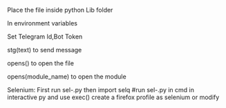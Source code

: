 Place the file inside python Lib folder

In environment variables

Set Telegram Id,Bot Token

stg(text) to send message

opens() to open the file

opens(module_name) to open the module


Selenium:
First run sel-.py
then import selq
#run sel-.py in cmd in interactive py and use exec()
create a firefox profile as selenium or modify 
